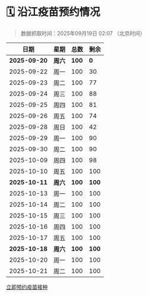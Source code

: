 # 🗓️ 沿江疫苗预约情况

> 数据抓取时间：2025年09月19日 02:07 （北京时间）

| 日期 | 星期 | 总数 | 剩余 |
|------|------|------|------|
| **2025-09-20** | **周六** | **100** | **0** |
| 2025-09-22 | 周一 | 100 | 30 |
| 2025-09-23 | 周二 | 100 | 77 |
| 2025-09-24 | 周三 | 100 | 88 |
| 2025-09-25 | 周四 | 100 | 81 |
| 2025-09-26 | 周五 | 100 | 74 |
| 2025-09-28 | 周日 | 100 | 42 |
| 2025-09-29 | 周一 | 100 | 90 |
| 2025-09-30 | 周二 | 100 | 90 |
| 2025-10-09 | 周四 | 100 | 98 |
| 2025-10-10 | 周五 | 100 | 100 |
| **2025-10-11** | **周六** | **100** | **100** |
| 2025-10-13 | 周一 | 100 | 100 |
| 2025-10-14 | 周二 | 100 | 100 |
| 2025-10-15 | 周三 | 100 | 100 |
| 2025-10-16 | 周四 | 100 | 100 |
| 2025-10-17 | 周五 | 100 | 100 |
| **2025-10-18** | **周六** | **100** | **100** |
| 2025-10-20 | 周一 | 100 | 100 |
| 2025-10-21 | 周二 | 100 | 100 |


<div class="button-container">
<a class="btn" href="http://yfzweb.ishequ.net/#/login" target="_blank">立即预约疫苗接种</a>
</div>

